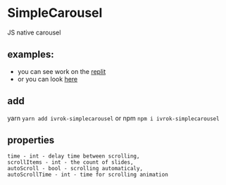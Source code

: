 # SimpleCarousel
JS native carousel

## examples:
- you can see work on the [replit](https://repl.it/@IvanIvan/SimpleCarousel)
- or you can look [here](example/index.html)

## add
yarn ``yarn add ivrok-simplecarousel`` or npm ``npm i ivrok-simplecarousel``

## properties
```
time - int - delay time between scrolling,
scrollItems - int - the count of slides,
autoScroll - bool - scrolling automaticaly,
autoScrollTime - int - time for scrolling animation
```
